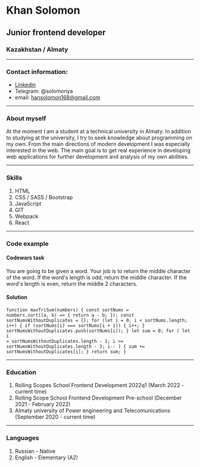 # Khan Solomon

## Junior frontend developer

### Kazakhstan / Almaty

---

### Contact information:

- [Linkedin](https://www.linkedin.com/in/solomon-khan-337620234/)
- Telegram: @solomonya
- email: hansolomon168@gmail.com

---

### About myself

At the moment I am a student at a technical university in Almaty. In addition to studying at the university, I try to seek knowledge about programming on my own. From the main directions of modern development I was especially interested in the web. The main goal is to get real experience in developing web applications for further development and analysis of my own abilities.

---

### Skills

1. HTML
2. CSS / SASS / Bootstrap
3. JavaScript
4. GIT
5. Webpack
6. React

---

### Code example

#### Codewars task

You are going to be given a word. Your job is to return the middle character of the word. If the word's length is odd, return the middle character. If the word's length is even, return the middle 2 characters.

#### Solution

<code><pre>function maxTriSum(numbers) {
const sortNums = numbers.sort((a, b) => {
return a - b;
});
const sortNumsWithoutDuplicates = [];
for (let i = 0; i < sortNums.length; i++) {
if (sortNums[i] === sortNums[i + 1]) {
i++;
}
sortNumsWithoutDuplicates.push(sortNums[i]);
}
let sum = 0;
for (
let i = sortNumsWithoutDuplicates.length - 1;
i >= sortNumsWithoutDuplicates.length - 3;
i--
) {
sum += sortNumsWithoutDuplicates[i];
}
return sum;
}</pre></code>

---

### Education

1. Rolling Scopes School Frontend Development 2022q1 (March 2022 - current time)
2. Rolling Scope School Frontend Development Pre-school (December 2021 - February 2022)
3. Almaty university of Power engineering and Telecomunications (September 2020 - current time)

---

### Languages

1. Russian - Native
2. English - Elementary (A2)
